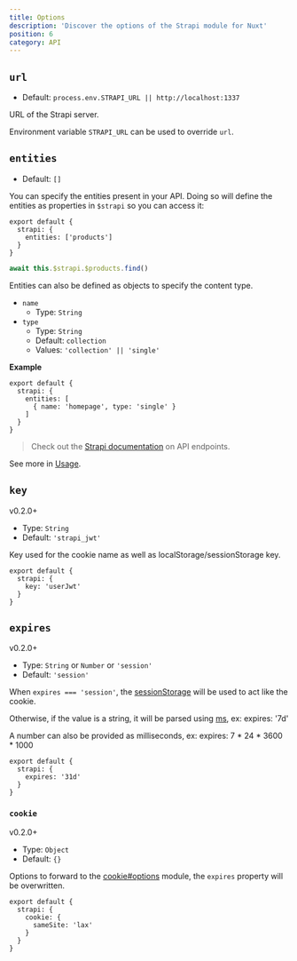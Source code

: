 ```yaml
---
title: Options
description: 'Discover the options of the Strapi module for Nuxt'
position: 6
category: API
---
```


## `url`

- Default: `process.env.STRAPI_URL || http://localhost:1337`

URL of the Strapi server.

Environment variable `STRAPI_URL` can be used to override `url`.

## `entities`

- Default: `[]`

You can specify the entities present in your API. Doing so will define the entities as properties in `$strapi` so you can access it:

```js{}[nuxt.config.js]
export default {
  strapi: {
    entities: ['products']
  }
}
```

```js
await this.$strapi.$products.find()
```

Entities can also be defined as objects to specify the content type.

- `name`
  - Type: `String`
- `type`
  - Type: `String`
  - Default: `collection`
  - Values: `'collection' || 'single'`

**Example**

```js{}[nuxt.config.js]
export default {
  strapi: {
    entities: [
      { name: 'homepage', type: 'single' }
    ]
  }
}
```

> Check out the [Strapi documentation](https://strapi.io/documentation/v3.x/content-api/api-endpoints.html#endpoints) on API endpoints.

See more in [Usage](/usage#entities).

## `key`

<badge>v0.2.0+</badge>

- Type: `String`
- Default: `'strapi_jwt'`

Key used for the cookie name as well as localStorage/sessionStorage key.

```js{}[nuxt.config.js]
export default {
  strapi: {
    key: 'userJwt'
  }
}
```
## `expires`

<badge>v0.2.0+</badge>

- Type: `String` or `Number` or `'session'`
- Default: `'session'`

When `expires === 'session'`, the [sessionStorage](https://developer.mozilla.org/en-US/docs/Web/API/Window/sessionStorage) will be used to act like the cookie.

Otherwise, if the value is a string, it will be parsed using [ms](https://github.com/vercel/ms), ex: expires: '7d'

A number can also be provided as milliseconds, ex: expires: 7 * 24 * 3600 * 1000

```js{}[nuxt.config.js]
export default {
  strapi: {
    expires: '31d'
  }
}
```

### `cookie`

<badge>v0.2.0+</badge>

- Type: `Object`
- Default: `{}`

Options to forward to the [cookie#options](https://github.com/jshttp/cookie#options-1) module, the `expires` property will be overwritten.

```js{}[nuxt.config.js]
export default {
  strapi: {
    cookie: {
      sameSite: 'lax'
    }
  }
}
```
